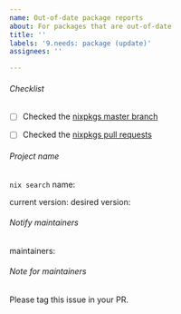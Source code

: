 ```yaml
---
name: Out-of-date package reports
about: For packages that are out-of-date
title: ''
labels: '9.needs: package (update)'
assignees: ''

---
```



###### Checklist

<!-- Note that these are hard requirements -->

<!--
You can use the "Go to file" functionality on github to find the package
Then you can go to the history for this package
Find the latest "package_name: old_version -> new_version" commit
The "new_version" is the the current version of the package
-->
- [ ] Checked the [nixpkgs master branch](https://github.com/NixOS/nixpkgs)
<!--
Type the name of your package and try to find an open pull request for the package
If you find an open pull request, you can review it!
There's a high chance that you'll have the new version right away while helping the community!
-->
- [ ] Checked the [nixpkgs pull requests](https://github.com/NixOS/nixpkgs/pulls)

###### Project name
`nix search` name:
<!--
The current version can be found easily with the same process than above for checking the master branch
If an open PR is present for the package, take this version as the current one and link to the PR
-->
current version:
desired version:

###### Notify maintainers
<!--
Search your package here: https://search.nixos.org/packages?channel=unstable
If no maintainer is listed for your package, tag the person that last updated the package
-->

maintainers:

###### Note for maintainers

Please tag this issue in your PR.
